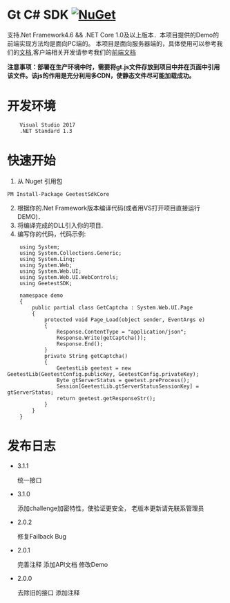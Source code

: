 # Gt C# SDK [![NuGet](https://img.shields.io/nuget/v/GeetestSdkCore.svg?label=nuget&style=flat-square)](https://www.nuget.org/packages/GeetestSdkCore/)

支持.Net Framework4.6 && .NET Core 1.0及以上版本．本项目提供的Demo的前端实现方法均是面向PC端的。 本项目是面向服务器端的，具体使用可以参考我们的[文档](http://www.geetest.com/install/sections/idx-server-sdk.html),客户端相关开发请参考我们的[前端文档](http://www.geetest.com/install/)

**注意事项：部署在生产环境中时，需要将gt.js文件存放到项目中并在页面中引用该文件。该js的作用是充分利用多CDN，使静态文件尽可能加载成功。**

# 开发环境
```
    Visual Studio 2017
    .NET Standard 1.3
```
# 快速开始

1. 从 Nuget 引用包
```
PM Install-Package GeetestSdkCore
```
2. 根据你的.Net Framework版本编译代码(或者用VS打开项目直接运行DEMO)．
3. 将编译完成的DLL引入你的项目.
4. 编写你的代码，代码示例:

```
	using System;
	using System.Collections.Generic;
	using System.Linq;
	using System.Web;
	using System.Web.UI;
	using System.Web.UI.WebControls;
	using GeetestSDK;

	namespace demo
	{
	    public partial class GetCaptcha : System.Web.UI.Page
	    {
	        protected void Page_Load(object sender, EventArgs e)
	        {
	            Response.ContentType = "application/json";
	            Response.Write(getCaptcha());
	            Response.End();
	        }
	        private String getCaptcha()
	        {
	            GeetestLib geetest = new GeetestLib(GeetestConfig.publicKey, GeetestConfig.privateKey);
	            Byte gtServerStatus = geetest.preProcess();
	            Session[GeetestLib.gtServerStatusSessionKey] = gtServerStatus;
	            return geetest.getResponseStr();
	        }
	    }
	}
```
# 发布日志

+ 3.1.1

  统一接口

+ 3.1.0

  添加challenge加密特性，使验证更安全， 老版本更新请先联系管理员

+ 2.0.2

    修复Failback Bug

+ 2.0.1 

     完善注释
     添加API文档
     修改Demo
+ 2.0.0

     去除旧的接口
     添加注释
